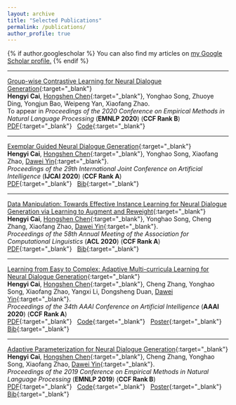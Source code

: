 ```yaml
---
layout: archive
title: "Selected Publications"
permalink: /publications/
author_profile: true
---
```


{% if author.googlescholar %}
  You can also find my articles on <u><a href="{{author.googlescholar}}">my Google Scholar profile</a>.</u>
{% endif %}

<!-- {% include base_path %}

{% for post in site.publications reversed %}
  {% include archive-single.html %}
{% endfor %} -->
---
<!-- <span style="color:red;">[NEW] </span> -->

[Group-wise Contrastive Learning for Neural Dialogue Generation](https://arxiv.org/abs/2009.07543){:target="_blank"}   
**Hengyi Cai**, [Hongshen Chen](https://www.chenhongshen.com/){:target="_blank"}, Yonghao Song, Zhuoye Ding, Yongjun Bao, Weipeng Yan, Xiaofang Zhao.  
To appear in *Proceedings of the 2020 Conference on Empirical Methods in Natural Language Processing* (**EMNLP 2020**) (**CCF Rank B**)  
[PDF](https://www.caihengyi.com/files/GCL4Dialog.pdf){:target="_blank"}&nbsp;&nbsp;  [Code](https://github.com/hengyicai/ContrastiveLearning4Dialogue){:target="_blank"}

---

[Exemplar Guided Neural Dialogue Generation](https://www.ijcai.org/Proceedings/2020/498){:target="_blank"}   
**Hengyi Cai**, [Hongshen Chen](https://www.chenhongshen.com/){:target="_blank"}, Yonghao Song, Xiaofang Zhao, [Dawei Yin](http://www.yindawei.com/){:target="_blank"}.  
*Proceedings of the 29th International Joint Conference on Artificial Intelligence* (**IJCAI 2020**) (**CCF Rank A**)  
[PDF](https://www.ijcai.org/Proceedings/2020/0498.pdf){:target="_blank"}&nbsp;&nbsp;  [Bib](https://www.caihengyi.com/files/Hengyi_IJCAI20.txt){:target="_blank"}  

---

[Data Manipulation: Towards Effective Instance Learning for Neural Dialogue Generation via Learning to Augment and Reweight](https://www.aclweb.org/anthology/2020.acl-main.564/){:target="_blank"}  
**Hengyi Cai**, [Hongshen Chen](https://www.chenhongshen.com/){:target="_blank"}, Yonghao Song, Cheng Zhang, Xiaofang Zhao, [Dawei Yin](http://www.yindawei.com/){:target="_blank"}.  
*Proceedings of the 58th Annual Meeting of the Association for Computational Linguistics* (**ACL 2020**) (**CCF Rank A**)  
[PDF](https://www.aclweb.org/anthology/2020.acl-main.564.pdf){:target="_blank"}&nbsp;&nbsp;  [Bib](https://www.caihengyi.com/files/Hengyi_ACL20.txt){:target="_blank"}  

---

[Learning from Easy to Complex: Adaptive Multi-curricula Learning for Neural Dialogue Generation](https://arxiv.org/abs/2003.00639){:target="_blank"}  
**Hengyi Cai**, [Hongshen Chen](https://www.chenhongshen.com/){:target="_blank"}, Cheng Zhang, Yonghao Song, Xiaofang Zhao, Yangxi Li, Dongsheng Duan, [Dawei Yin](http://www.yindawei.com/){:target="_blank"}.  
*Proceedings of the 34th AAAI Conference on Artificial Intelligence* (**AAAI 2020**) (**CCF Rank A**)  
[PDF](https://arxiv.org/pdf/2003.00639.pdf){:target="_blank"}&nbsp;&nbsp;  [Code](https://github.com/hengyicai/Adaptive_Multi-curricula_Learning_for_Dialog){:target="_blank"}&nbsp;&nbsp;  [Poster](https://www.caihengyi.com/files/AAAI20.pdf){:target="_blank"}&nbsp;&nbsp;  [Bib](https://www.caihengyi.com/files/Hengyi_AAAI20.txt){:target="_blank"}  

---

[Adaptive Parameterization for Neural Dialogue Generation](https://www.aclweb.org/anthology/D19-1188/){:target="_blank"}  
**Hengyi Cai**, [Hongshen Chen](https://www.chenhongshen.com/){:target="_blank"}, Cheng Zhang, Yonghao Song, Xiaofang Zhao, [Dawei Yin](http://www.yindawei.com/){:target="_blank"}.  
*Proceedings of the 2019 Conference on Empirical Methods in Natural Language Processing* (**EMNLP 2019**) (**CCF Rank B**)  
[PDF](https://www.aclweb.org/anthology/D19-1188.pdf){:target="_blank"}&nbsp;&nbsp;  [Code](https://github.com/hengyicai/AdaND){:target="_blank"}&nbsp;&nbsp;  [Poster](https://www.caihengyi.com/files/EMNLP19.pdf){:target="_blank"}&nbsp;&nbsp;  [Bib](https://www.caihengyi.com/files/Hengyi_EMNLP19.txt){:target="_blank"}  